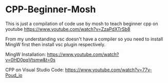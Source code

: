 # CPP-Beginner-Mosh

This is just a compilation of code use by mosh to teach beginner cpp on youtube
https://www.youtube.com/watch?v=ZzaPdXTrSb8

From my understanding vsc doesn't have a compiler so you need to install MingW first then install vsc plugin respectively.

MingW Installation: 
https://www.youtube.com/watch?v=0HD0pqVtsmw&t=0s

CPP on Visual Studio Code: 
https://www.youtube.com/watch?v=77v-Poud_io
